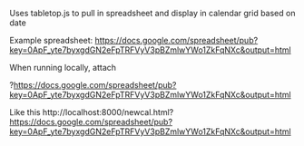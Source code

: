 Uses tabletop.js to pull in spreadsheet and display in calendar grid based on date

Example spreadsheet: https://docs.google.com/spreadsheet/pub?key=0ApF_yte7byxgdGN2eFpTRFVyV3pBZmlwYWo1ZkFqNXc&output=html

When running locally, attach 

?https://docs.google.com/spreadsheet/pub?key=0ApF_yte7byxgdGN2eFpTRFVyV3pBZmlwYWo1ZkFqNXc&output=html

Like this http://localhost:8000/newcal.html?https://docs.google.com/spreadsheet/pub?key=0ApF_yte7byxgdGN2eFpTRFVyV3pBZmlwYWo1ZkFqNXc&output=html